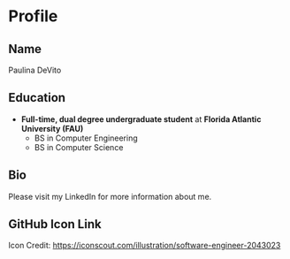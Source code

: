 <!--
**Paulina004/Paulina004** is a ✨ _special_ ✨ repository because its `README.md` (this file) appears on your GitHub profile.

Here are some ideas to get you started:

- 🔭 I’m currently working on ...
- 🌱 I’m currently learning ...
- 👯 I’m looking to collaborate on ...
- 🤔 I’m looking for help with ...
- 💬 Ask me about ...
- 📫 How to reach me: ...
- 😄 Pronouns: ...
- ⚡ Fun fact: ...
-->


# Profile

## Name 
Paulina DeVito

## Education
- **Full-time, dual degree undergraduate student** at **Florida Atlantic University (FAU)**
    - BS in Computer Engineering
    - BS in Computer Science 

## Bio
Please visit my LinkedIn for more information about me.

## GitHub Icon Link
Icon Credit: https://iconscout.com/illustration/software-engineer-2043023
